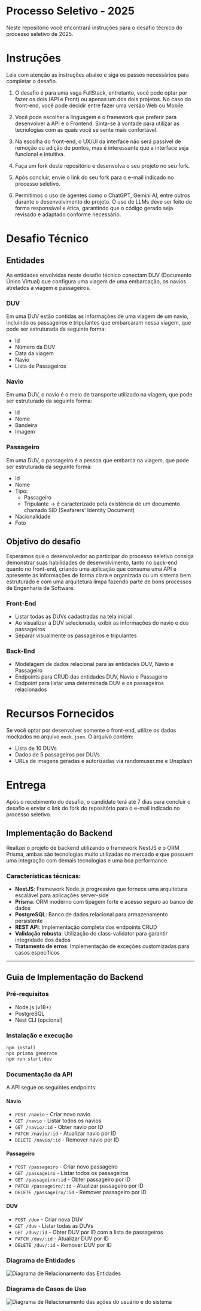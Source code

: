 # Processo Seletivo - 2025

Neste repositório você encontrará instruções para o desafio técnico do processo seletivo de 2025.

# Instruções

Leia com atenção as instruções abaixo e siga os passos necessários para completar o desafio.

1. O desafio é para uma vaga FullStack, entretanto, você pode optar por fazer os dois (API e Front) ou apenas um dos dois projetos. No caso do front-end, você pode decidir entre fazer uma versão Web ou Mobile.

2. Você pode escolher a linguagem e o framework que preferir para desenvolver a API e o Frontend. Sinta-se à vontade para utilizar as tecnologias com as quais você se sente mais confortável.

3. Na escolha do front-end, o UX/UI da interface não será passível de remoção ou adição de pontos, mas é interessante que a interface seja funcional e intuitiva.

4. Faça um fork deste repositório e desenvolva o seu projeto no seu fork.

5. Após concluir, envie o link do seu fork para o e-mail indicado no processo seletivo.

6. Permitimos o uso de agentes como o ChatGPT, Gemini AI, entre outros durante o desenvolvimento do projeto. O uso de LLMs deve ser feito de forma responsável e ética, garantindo que o código gerado seja revisado e adaptado conforme necessário.

# Desafio Técnico

## Entidades

As entidades envolvidas neste desafio técnico conectam DUV (Documento Único Virtual) que configura uma viagem de uma embarcação, os navios atrelados à viagem e passageiros.

### DUV

Em uma DUV estão contidas as informações de uma viagem de um navio, incluindo os passageiros e tripulantes que embarcaram nessa viagem, que pode ser estruturada da seguinte forma:

- Id
- Número da DUV
- Data da viagem
- Navio
- Lista de Passageiros

### Navio

Em uma DUV, o navio é o meio de transporte utilizado na viagem, que pode ser estruturado da seguinte forma:

- Id
- Nome
- Bandeira
- Imagem

### Passageiro

Em uma DUV, o passageiro é a pessoa que embarca na viagem, que pode ser estruturada da seguinte forma:

- Id
- Nome
- Tipo:
  - Passageiro
  - Tripulante -> é caracterizado pela existência de um documento chamado SID (Seafarers' Identity Document)
- Nacionalidade
- Foto

## Objetivo do desafio

Esperamos que o desenvolvedor ao participar do processo seletivo consiga demonstrar suas habilidades de desenvolvimento, tanto no back-end quanto no front-end, criando uma aplicação que consuma uma API e apresente as informações de forma clara e organizada ou um sistema bem estruturado e com uma arquitetura limpa fazendo parte de bons processos de Engenharia de Software.

### Front-End

- Listar todas as DUVs cadastradas na tela inicial
- Ao visualizar a DUV selecionada, exibir as informações do navio e dos passageiros
- Separar visualmente os passageiros e tripulantes

### Back-End

- Modelagem de dados relacional para as entidades DUV, Navio e Passageiro
- Endpoints para CRUD das entidades DUV, Navio e Passageiro
- Endpoint para listar uma determinada DUV e os passageiros relacionados

# Recursos Fornecidos

Se você optar por desenvolver somente o front-end, utilize os dados mockados no arquivo `mock.json`. O arquivo contém:

- Lista de 10 DUVs
- Dados de 5 passageiros por DUVs
- URLs de imagens geradas e autorizadas via randomuser.me e Unsplash

# Entrega

Após o recebimento do desafio, o candidato terá até 7 dias para concluir o desafio e enviar o link do fork do repositório para o e-mail indicado no processo seletivo.

## Implementação do Backend

Realizei o projeto de backend utilizando o framework NestJS e o ORM Prisma, ambas são tecnologias muito utilizadas no mercado e que possuem uma integração com demais tecnologias e uma boa performance.

### Características técnicas:

- **NestJS**: Framework Node.js progressivo que fornece uma arquitetura escalável para aplicações server-side
- **Prisma**: ORM moderno com tipagem forte e acesso seguro ao banco de dados
- **PostgreSQL**: Banco de dados relacional para armazenamento persistente
- **REST API**: Implementação completa dos endpoints CRUD
- **Validação robusta**: Utilização do class-validator para garantir integridade dos dados
- **Tratamento de erros**: Implementação de exceções customizadas para casos específicos

---

## Guia de Implementação do Backend

### Pré-requisitos

- Node.js (v18+)
- PostgreSQL
- Nest CLI (opcional)

### Instalação e execução

```bash
npm install
npx prisma generate
npm run start:dev
```

### Documentação da API

A API segue os seguintes endpoints:

#### Navio

- `POST /navio` - Criar novo navio
- `GET /navio` - Listar todos os navios
- `GET /navio/:id` - Obter navio por ID
- `PATCH /navio/:id` - Atualizar navio por ID
- `DELETE /navio/:id` - Remover navio por ID

#### Passageiro

- `POST /passageiro` - Criar novo passageiro
- `GET /passageiro` - Listar todos os passageiros
- `GET /passageiro/:id` - Obter passageiro por ID
- `PATCH /passageiro/:id` - Atualizar passageiro por ID
- `DELETE /passageiro/:id` - Remover passageiro por ID

#### DUV

- `POST /duv` - Criar nova DUV
- `GET /duv` - Listar todas as DUVs
- `GET /duv/:id` - Obter DUV por ID com a lista de passageiros
- `PATCH /duv/:id` - Atualizar DUV por ID
- `DELETE /duv/:id` - Remover DUV por ID

### Diagrama de Entidades

![Diagrama de Relacionamento das Entidades](processo-seletivo-2025/images/MER.png)

### Diagrama de Casos de Uso

![Diagrama de Relacionamento das ações do usuário e do sistema](processo-seletivo-2025/images/UC.png)

